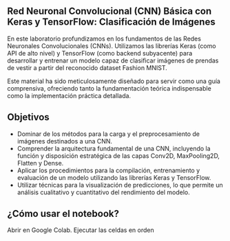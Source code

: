 ## Red Neuronal Convolucional (CNN) Básica con Keras y TensorFlow: Clasificación de Imágenes
En este laboratorio profundizamos en los fundamentos de las Redes Neuronales Convolucionales (CNNs). Utilizamos las librerías Keras (como API de alto nivel) y TensorFlow (como backend subyacente) para desarrollar y entrenar un modelo capaz de clasificar imágenes de prendas de vestir a partir del reconocido dataset Fashion MNIST.

Este material ha sido meticulosamente diseñado para servir como una guía comprensiva, ofreciendo tanto la fundamentación teórica indispensable como la implementación práctica detallada.
 
## Objetivos
 - Dominar de los métodos para la carga y el preprocesamiento de imágenes destinados a una CNN.
 - Comprender la arquitectura fundamental de una CNN, incluyendo la función y disposición estratégica de las capas Conv2D, MaxPooling2D, Flatten y Dense.
 - Aplicar los procedimientos para la compilación, entrenamiento y evaluación de un modelo utilizando las librerías Keras y TensorFlow.
 - Utilizar técnicas para la visualización de predicciones, lo que permite un análisis cualitativo y cuantitativo del rendimiento del modelo.
 
## ¿Cómo usar el notebook?
Abrir en Google Colab.
Ejecutar las celdas en orden



